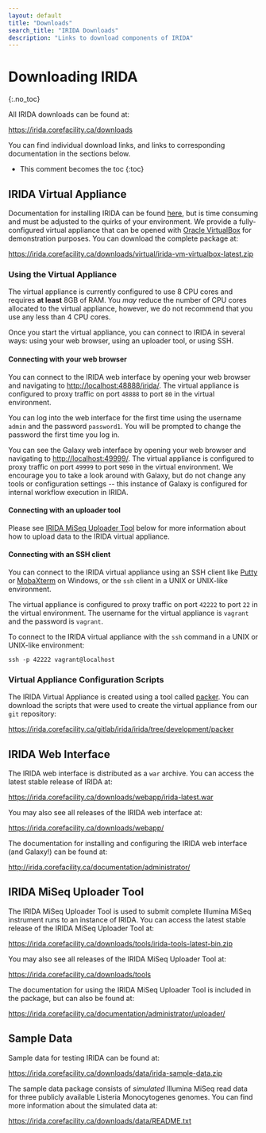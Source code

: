 ```yaml
---
layout: default
title: "Downloads"
search_title: "IRIDA Downloads"
description: "Links to download components of IRIDA"
---
```


Downloading IRIDA
=================
{:.no_toc}

All IRIDA downloads can be found at:

<https://irida.corefacility.ca/downloads>

You can find individual download links, and links to corresponding documentation in the sections below.

* This comment becomes the toc
{:toc}

IRIDA Virtual Appliance
-----------------------

Documentation for installing IRIDA can be found [here](../administrator/), but is time consuming and must be adjusted to the quirks of your environment. We provide a fully-configured virtual appliance that can be opened with [Oracle VirtualBox](https://www.virtualbox.org/) for demonstration purposes. You can download the complete package at:

<https://irida.corefacility.ca/downloads/virtual/irida-vm-virtualbox-latest.zip>

### Using the Virtual Appliance

The virtual appliance is currently configured to use 8 CPU cores and requires **at least** 8GB of RAM. You *may* reduce the number of CPU cores allocated to the virtual appliance, however, we do not recommend that you use any less than 4 CPU cores.

Once you start the virtual appliance, you can connect to IRIDA in several ways: using your web browser, using an uploader tool, or using SSH.

#### Connecting with your web browser

You can connect to the IRIDA web interface by opening your web browser and navigating to <http://localhost:48888/irida/>. The virtual appliance is configured to proxy traffic on port `48888` to port `80` in the virtual environment.

You can log into the web interface for the first time using the username `admin` and the password `password1`. You will be prompted to change the password the first time you log in.

You can see the Galaxy web interface by opening your web browser and navigating to <http://localhost:49999/>. The virtual appliance is configured to proxy traffic on port `49999` to port `9090` in the virtual environment. We encourage you to take a look around with Galaxy, but do not change any tools or configuration settings -- this instance of Galaxy is configured for internal workflow execution in IRIDA.

#### Connecting with an uploader tool

Please see [IRIDA MiSeq Uploader Tool](#irida-miseq-uploader-tool) below for more information about how to upload data to the IRIDA virtual appliance.

#### Connecting with an SSH client

You can connect to the IRIDA virtual appliance using an SSH client like [Putty](http://www.chiark.greenend.org.uk/~sgtatham/putty/) or [MobaXterm](http://mobaxterm.mobatek.net/) on Windows, or the `ssh` client in a UNIX or UNIX-like environment.

The virtual appliance is configured to proxy traffic on port `42222` to port `22` in the virtual environment. The username for the virtual appliance is `vagrant` and the password is `vagrant`.

To connect to the IRIDA virtual appliance with the `ssh` command in a UNIX or UNIX-like environment:

    ssh -p 42222 vagrant@localhost

### Virtual Appliance Configuration Scripts

The IRIDA Virtual Appliance is created using a tool called [packer](https://packer.io). You can download the scripts that were used to create the virtual appliance from our `git` repository:

<https://irida.corefacility.ca/gitlab/irida/irida/tree/development/packer>

IRIDA Web Interface
-------------------

The IRIDA web interface is distributed as a `war` archive. You can access the latest stable release of IRIDA at:

<https://irida.corefacility.ca/downloads/webapp/irida-latest.war>

You may also see all releases of the IRIDA web interface at:

<https://irida.corefacility.ca/downloads/webapp/>

The documentation for installing and configuring the IRIDA web interface (and Galaxy!) can be found at:

<http://irida.corefacility.ca/documentation/administrator/>

IRIDA MiSeq Uploader Tool
-------------------------

The IRIDA MiSeq Uploader Tool is used to submit complete Illumina MiSeq instrument runs to an instance of IRIDA. You can access the latest stable release of the IRIDA MiSeq Uploader Tool at:

<https://irida.corefacility.ca/downloads/tools/irida-tools-latest-bin.zip>

You may also see all releases of the IRIDA MiSeq Uploader Tool at:

<https://irida.corefacility.ca/downloads/tools>

The documentation for using the IRIDA MiSeq Uploader Tool is included in the package, but can also be found at:

<https://irida.corefacility.ca/documentation/administrator/uploader/>

Sample Data
-----------

Sample data for testing IRIDA can be found at:

<https://irida.corefacility.ca/downloads/data/irida-sample-data.zip>

The sample data package consists of *simulated* Illumina MiSeq read data for three publicly available Listeria Monocytogenes genomes. You can find more information about the simulated data at:

<https://irida.corefacility.ca/downloads/data/README.txt>
